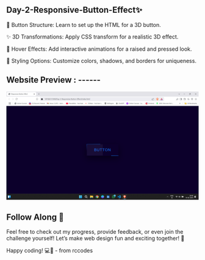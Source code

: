 ## Day-2-Responsive-Button-Effect✨

🔧 Button Structure: Learn to set up the HTML for a 3D button.

✨ 3D Transformations: Apply CSS transform for a realistic 3D effect.

🎨 Hover Effects: Add interactive animations for a raised and pressed look.

🌈 Styling Options: Customize colors, shadows, and borders for uniqueness.

## Website Preview : ------
<img src="https://github.com/Rohan-rccodes/30-DAYS-CSS-CHALLENGE/blob/main/Day-2-Responsive-Button-Effect/3D-Responsive-button.png" width="700">

## Follow Along 👣

Feel free to check out my progress, provide feedback, or even join the challenge yourself! Let’s make web design fun and exciting together! 🌈

Happy coding! 💻💖  -  from rccodes
